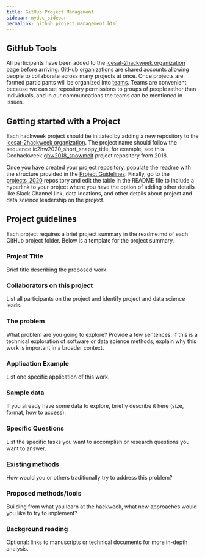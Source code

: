 ```yaml
---
title: GitHub Project Management
sidebar: mydoc_sidebar
permalink: github_project_management.html
---
```


## GitHub Tools

All participants have been added to the [icesat-2hackweek organization](https://github.com/icesat-2hackweek) page before arriving. GitHub [organizations](https://help.github.com/articles/about-organizations/) are shared accounts allowing people to collaborate across many projects at once. Once projects are formed participants will be organized into [teams](https://help.github.com/articles/organizing-members-into-teams/). Teams are convenient because we can set repository permissions to groups of people rather than individuals, and in our communcations the teams can be mentioned in issues.    

## Getting started with a Project

Each hackweek project should be initiated by adding a new repository to the [icesat-2hackweek organization](https://github.com/icesat-2hackweek).  The project name should follow the sequence ic2hw2020_short_snappy_title, for example, see this Geohackweek [ghw2018_snowmelt](https://github.com/geohackweek/ghw2018_snowmelt) project repository from 2018.  

Once you have created your project repository, populate the readme with the structure provided in the [Project Guidelines](https://icesat-2hackweek.github.io/wiki/project_guidelines.html). Finally, go to the [projects_2020](https://github.com/icesat-2hackweek/projects_2020) repository and edit the table in the README file to include a hyperlink to your project where you have the option of adding other details like Slack Channel link, data locations, and other details about project and data science leadership on the project.  

## Project guidelines

Each project requires a brief project summary in the readme.md of each GitHub project folder. Below is a template for the project summary. 

### Project Title

Brief title describing the proposed work.

### Collaborators on this project

List all participants on the project and identify project and data science leads.

### The problem

What problem are you going to explore? Provide a few sentences. If this is a technical exploration of software or data science methods, explain why this work is important in a broader context.

### Application Example

List one specific application of this work.

### Sample data

If you already have some data to explore, briefly describe it here (size, format, how to access).

### Specific Questions

List the specific tasks you want to accomplish or research questions you want to answer.

### Existing methods

How would you or others traditionally try to address this problem?

### Proposed methods/tools

Building from what you learn at the hackweek, what new approaches would you like to try to implement?

### Background reading

Optional: links to manuscripts or technical documents for more in-depth analysis.